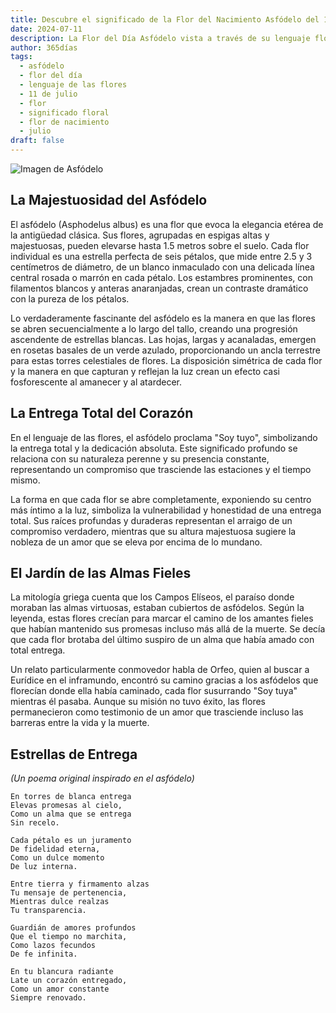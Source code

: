 ```yaml
---
title: Descubre el significado de la Flor del Nacimiento Asfódelo del 11 de julio
date: 2024-07-11
description: La Flor del Día Asfódelo vista a través de su lenguaje floral e historias
author: 365días
tags:
  - asfódelo
  - flor del día
  - lenguaje de las flores
  - 11 de julio
  - flor
  - significado floral
  - flor de nacimiento
  - julio
draft: false
---
```


![Imagen de Asfódelo](https://cdn.pixabay.com/photo/2021/07/09/11/37/white-asphodel-6398913_960_720.jpg#center#center)


## La Majestuosidad del Asfódelo

El asfódelo (Asphodelus albus) es una flor que evoca la elegancia etérea de la antigüedad clásica. Sus flores, agrupadas en espigas altas y majestuosas, pueden elevarse hasta 1.5 metros sobre el suelo. Cada flor individual es una estrella perfecta de seis pétalos, que mide entre 2.5 y 3 centímetros de diámetro, de un blanco inmaculado con una delicada línea central rosada o marrón en cada pétalo. Los estambres prominentes, con filamentos blancos y anteras anaranjadas, crean un contraste dramático con la pureza de los pétalos.

Lo verdaderamente fascinante del asfódelo es la manera en que las flores se abren secuencialmente a lo largo del tallo, creando una progresión ascendente de estrellas blancas. Las hojas, largas y acanaladas, emergen en rosetas basales de un verde azulado, proporcionando un ancla terrestre para estas torres celestiales de flores. La disposición simétrica de cada flor y la manera en que capturan y reflejan la luz crean un efecto casi fosforescente al amanecer y al atardecer.

## La Entrega Total del Corazón

En el lenguaje de las flores, el asfódelo proclama "Soy tuyo", simbolizando la entrega total y la dedicación absoluta. Este significado profundo se relaciona con su naturaleza perenne y su presencia constante, representando un compromiso que trasciende las estaciones y el tiempo mismo.

La forma en que cada flor se abre completamente, exponiendo su centro más íntimo a la luz, simboliza la vulnerabilidad y honestidad de una entrega total. Sus raíces profundas y duraderas representan el arraigo de un compromiso verdadero, mientras que su altura majestuosa sugiere la nobleza de un amor que se eleva por encima de lo mundano.

## El Jardín de las Almas Fieles

La mitología griega cuenta que los Campos Elíseos, el paraíso donde moraban las almas virtuosas, estaban cubiertos de asfódelos. Según la leyenda, estas flores crecían para marcar el camino de los amantes fieles que habían mantenido sus promesas incluso más allá de la muerte. Se decía que cada flor brotaba del último suspiro de un alma que había amado con total entrega.

Un relato particularmente conmovedor habla de Orfeo, quien al buscar a Eurídice en el inframundo, encontró su camino gracias a los asfódelos que florecían donde ella había caminado, cada flor susurrando "Soy tuya" mientras él pasaba. Aunque su misión no tuvo éxito, las flores permanecieron como testimonio de un amor que trasciende incluso las barreras entre la vida y la muerte.

## Estrellas de Entrega
*(Un poema original inspirado en el asfódelo)*

```
En torres de blanca entrega
Elevas promesas al cielo,
Como un alma que se entrega
Sin recelo.

Cada pétalo es un juramento
De fidelidad eterna,
Como un dulce momento
De luz interna.

Entre tierra y firmamento alzas
Tu mensaje de pertenencia,
Mientras dulce realzas
Tu transparencia.

Guardián de amores profundos
Que el tiempo no marchita,
Como lazos fecundos
De fe infinita.

En tu blancura radiante
Late un corazón entregado,
Como un amor constante
Siempre renovado.
```